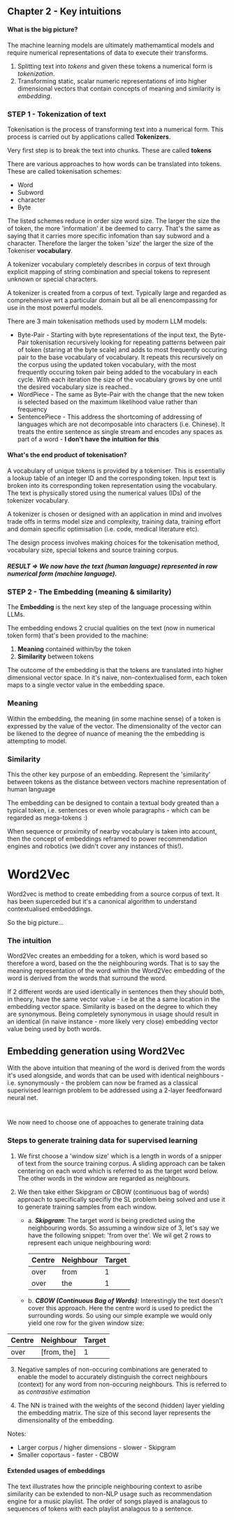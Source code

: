 ## Chapter 2 - Key intuitions

#### What is the big picture?

The machine learning models are ultimately mathemamtical models and require numerical representations of data to execute their transforms.

1. Splitting text into _tokens_ and given these tokens a numerical form is _tokenization_.
2. Transforming static, scalar numeric representations of into higher dimensional vectors that contain concepts of meaning and similarity is _embedding_.

### STEP 1 - Tokenization of text

Tokenisation is the process of transforming text into a numerical form. This process is carried out by applications called **Tokenizers**.

Very first step is to break the text into chunks. These are called **tokens**

There are various approaches to how words can be translated into tokens. These are called tokenisation schemes:

- Word
- Subword
- character
- Byte

The listed schemes reduce in order size word size. The larger the size the of token, the more 'information' it be deemed to carry. That's the same as saying that it carries more specific infomation than say subword and a character. Therefore the larger the token 'size' the larger the size of the Tokeniser **vocabulary**.

A tokenizer vocabulary completely describes in corpus of text through explicit mapping of string combination and special tokens to represent unknown or special characters.

A tokenizer is created from a corpus of text. Typically large and regarded as comprehensive wrt a particular domain but all be all enencompassing for use in the most powerful models.

There are 3 main tokenisation methods used by modern LLM models:

- Byte-Pair - Starting with byte representations of the input text, the Byte-Pair tokenisation recursively looking for repeating patterns between pair of token (staring at the byte scale) and adds to most frequently occuring pair to the base vocabulary of vocabulary. It repeats this recursively on the corpus using the updated token vocabulary, with the most frequently occuring token pair being added to the vocabulary in each cycle. With each iteration the size of the vocabulary grows by one until the desired vocabulary size is reached..
- WordPiece - The same as Byte-Pair with the change that the new token is selected based on the maximum likelihood value rather than frequency
- SentencePiece - This address the shortcoming of addressing of languages which are not decomposable into characters (i.e. Chinese). It treats the entire sentence as single stream and encodes any spaces as part of a word - **I don't have the intuition for this**

#### What's the end product of tokenisation?

A vocabulary of unique tokens is provided by a tokeniser. This is essentially a lookup table of an integer ID and the corresponding token.
Input text is broken into its corresponding token representation using the vocabulary. The text is physically stored using the numerical values (IDs) of the tokenizer vocabulary.

A tokenizer is chosen or designed with an application in mind and involves trade offs in terms model size and complexity, training data, training effort and domain specific optimisation (i.e. code, medical literature etc).

The design process involves making choices for the tokenisation method, vocabulary size, special tokens and source training corpus.

##### RESULT => We now have the text (human language) represented in raw numerical form (machine language).

### STEP 2 - The Embedding (meaning & similarity)

The **Embedding** is the next key step of the language processing within LLMs.

The embedding endows 2 crucial qualities on the text (now in numerical token form) that's been provided to the machine:

1. **Meaning** contained within/by the token
2. **Similarity** between tokens

The outcome of the embedding is that the tokens are translated into higher dimensional vector space. In it's naive, non-contextualised form, each token maps to a single vector value in the embedding space.

### Meaning

Within the embedding, the meaning (in some machine sense) of a token is expressed by the value of the vector. The dimensionality of the vector can be likened to the degree of nuance of meaning the the embedding is attempting to model.

### Similarity

This the other key purpose of an embedding. Represent the 'similarity' between tokens as the distance between vectors
machine representation of human language

The embedding can be designed to contain a textual body greated than a typical token, i.e. sentences or even whole paragraphs - which can be regarded as mega-tokens :)

When sequence or proximity of nearby vocabulary is taken into account, then the concept of embeddings reframed to power recommendation engines and robotics (we didn't cover any instances of this!).

# Word2Vec

Word2vec is method to create embedding from a source corpus of text. It has been superceded but it's a canonical algorithm to understand contextualised embedddings.

So the big picture...

### The intuition

Word2Vec creates an embedding for a token, which is word based so therefore a word, based on the the neighbouring words. That is to say the meaning representation of the word within the Word2Vec embedding of the word is derived from the words that surround the word.

If 2 different words are used identically in sentences then they should both, in theory, have the same vector value - i.e be at the a same location in the embedding vector space. Similarity is based on the degree to which they are synonymous. Being completely synonymous in usage should result in an identical (in naive instance - more likely very close) embedding vector value being used by both words.

## Embedding generation using Word2Vec

With the above intuition that meaning of the word is derived from the words it's used alongside, and words that can be used with identical neighbours - i.e. synonymously - the problem can now be framed as a classical superivised learnign problem to be addressed using a 2-layer feedforward neural net.

#

We now need to choose one of appoaches to generate training data

### Steps to generate training data for supervised learning

1. We first choose a 'window size' which is a length in words of a snipper of text from the source training corpus. A sliding approach can be taken centering on each word which is referred to as the target word below. The other words in the window are regarded as neighbours.

2. We then take either Skipgram or CBOW (continuous bag of words) approach to specifically specifiy the SL problem being solved and use it to generate training samples from each window.

   - a. **_Skipgram_**: The target word is being predicted using the neighbouring words. So assuming a window size of 3, let's say we have the following snippet: 'from over the'. We wil get 2 rows to represent each unique neighbouring word:<br>

     | Centre | Neighbour | Target |
     | ------ | --------- | ------ |
     | over   | from      | 1      |
     | over   | the       | 1      |

   - b. **_CBOW (Continuous Bag of Words)_**: Interestingly the text doesn't cover this approach. Here the centre word is used to predict the surrounding words. So using our simple example we would only yield one row for the given window size:

| Centre | Neighbour   | Target |
| ------ | ----------- | ------ |
| over   | [from, the] | 1      |

3. Negative samples of non-occuring combinations are generated to enable the model to accurately distinguish the correct neighbours (context) for any word from non-occuring neighbours. This is referred to as _contrastive estimation_

4. The NN is trained with the weights of the second (hidden) layer yielding the embedding matrix. The size of this second layer represents the dimensionality of the embedding.

Notes:

- Larger corpus / higher dimensions - slower - Skipgram
- Smaller coportaus - faster - CBOW

#### Extended usages of embeddings

The text illustrates how the principle neighbouring context to asribe similarity can be extended to non-NLP usage such as recommendation engine for a music playlist. The order of songs played is analagous to sequences of tokens with each playlist analagous to a sentence.
